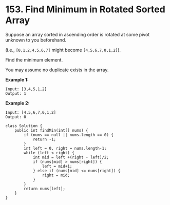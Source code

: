 # 153. Find Minimum in Rotated Sorted Array

Suppose an array sorted in ascending order is rotated at some pivot unknown to you beforehand.

\(i.e.,  `[0,1,2,4,5,6,7]` might become  `[4,5,6,7,0,1,2]`\).

Find the minimum element.

You may assume no duplicate exists in the array.

**Example 1:**

```text
Input: [3,4,5,1,2] 
Output: 1
```

**Example 2:**

```text
Input: [4,5,6,7,0,1,2]
Output: 0
```

```text
class Solution {
    public int findMin(int[] nums) {
        if (nums == null || nums.length == 0) {
            return -1;
        }
        int left = 0, right = nums.length-1;
        while (left < right) {
            int mid = left +(right - left)/2;
            if (nums[mid] > nums[right]) {
                left = mid+1;
            } else if (nums[mid] <= nums[right]) {
                right = mid;
            }
        }
        return nums[left];
    }
}
```

